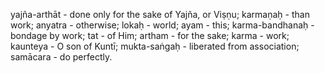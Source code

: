 yajña-arthāt - done only for the sake of Yajña, or Viṣṇu; karmaṇaḥ - than work; anyatra - otherwise; lokaḥ - world; ayam - this; karma-bandhanaḥ - bondage by work; tat - of Him; artham - for the sake; karma - work; kaunteya - O son of Kuntī; mukta-saṅgaḥ - liberated from association; samācara - do perfectly.